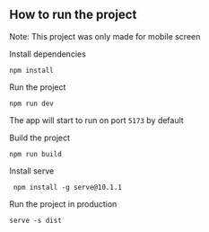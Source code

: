 ## How to run the project

Note: This project was only made for mobile screen

Install dependencies

```
npm install
```

Run the project

```
npm run dev
```

The app will start to run on port `5173` by default

Build the project

```
npm run build
```

Install serve

```
 npm install -g serve@10.1.1
```

Run the project in production

```
serve -s dist
```

